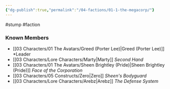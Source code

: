 ```yaml
---
{"dg-publish":true,"permalink":"/04-factions/01-1-the-megacorp/"}
---
```


#stump #faction 






### **Known Members**

- [[03 Characters/01 The Avatars/Greed (Porter Lee)\|Greed (Porter Lee)]] *Leader
- [[03 Characters/Lore Characters/Marty\|Marty]] *Second Hand*
- [[03 Characters/01 The Avatars/Sheen Brightley (Pride)\|Sheen Brightley (Pride)]] *Face of the Corporation*
- [[03 Characters/05 Constructs/Zero\|Zero]] *Sheen's Bodyguard*
- [[03 Characters/Lore Characters/Arebz\|Arebz]] *The Defense System*